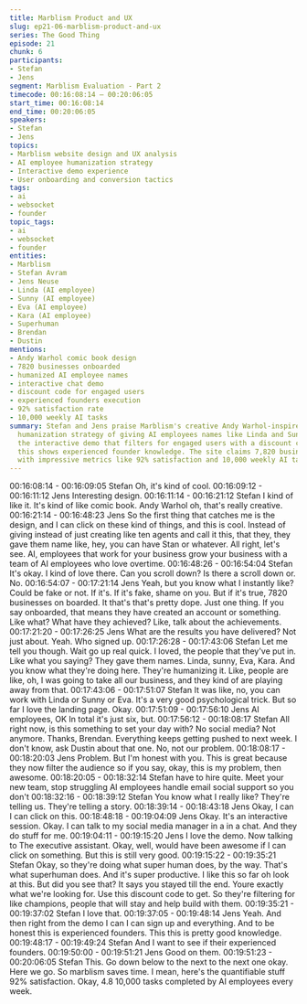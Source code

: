 ```yaml
---
title: Marblism Product and UX
slug: ep21-06-marblism-product-and-ux
series: The Good Thing
episode: 21
chunk: 6
participants:
- Stefan
- Jens
segment: Marblism Evaluation - Part 2
timecode: 00:16:08:14 – 00:20:06:05
start_time: 00:16:08:14
end_time: 00:20:06:05
speakers:
- Stefan
- Jens
topics:
- Marblism website design and UX analysis
- AI employee humanization strategy
- Interactive demo experience
- User onboarding and conversion tactics
tags:
- ai
- websocket
- founder
topic_tags:
- ai
- websocket
- founder
entities:
- Marblism
- Stefan Avram
- Jens Neuse
- Linda (AI employee)
- Sunny (AI employee)
- Eva (AI employee)
- Kara (AI employee)
- Superhuman
- Brendan
- Dustin
mentions:
- Andy Warhol comic book design
- 7820 businesses onboarded
- humanized AI employee names
- interactive chat demo
- discount code for engaged users
- experienced founders execution
- 92% satisfaction rate
- 10,000 weekly AI tasks
summary: Stefan and Jens praise Marblism's creative Andy Warhol-inspired design and
  humanization strategy of giving AI employees names like Linda and Sunny. They appreciate
  the interactive demo that filters for engaged users with a discount code, noting
  this shows experienced founder knowledge. The site claims 7,820 businesses onboarded
  with impressive metrics like 92% satisfaction and 10,000 weekly AI tasks.
---
```


00:16:08:14 - 00:16:09:05
Stefan
Oh, it's kind of cool.
00:16:09:12 - 00:16:11:12
Jens
Interesting design.
00:16:11:14 - 00:16:21:12
Stefan
I kind of like it. It's kind of like comic book. Andy Warhol oh, that's really creative.
00:16:21:14 - 00:16:48:23
Jens
So the first thing that catches me is the design, and I can click on these kind of things, and this
is cool. Instead of giving instead of just creating like ten agents and call it this, that they, they
gave them name like, hey, you can have Stan or whatever. All right, let's see. AI, employees that
work for your business grow your business with a team of AI employees who love overtime.
00:16:48:26 - 00:16:54:04
Stefan
It's okay. I kind of love there. Can you scroll down? Is there a scroll down or. No.
00:16:54:07 - 00:17:21:14
Jens
Yeah, but you know what I instantly like? Could be fake or not. If it's. If it's fake, shame on you.
But if it's true, 7820 businesses on boarded. It that's that's pretty dope. Just one thing. If you say
onboarded, that means they have created an account or something. Like what? What have they
achieved? Like, talk about the achievements.
00:17:21:20 - 00:17:26:25
Jens
What are the results you have delivered? Not just about. Yeah. Who signed up.
00:17:26:28 - 00:17:43:06
Stefan
Let me tell you though. Wait go up real quick. I loved, the people that they've put in. Like what
you saying? They gave them names. Linda, sunny, Eva, Kara. And you know what they're doing
here. They're humanizing it. Like, people are like, oh, I was going to take all our business, and
they kind of are playing away from that.
00:17:43:06 - 00:17:51:07
Stefan
It was like, no, you can work with Linda or Sunny or Eva. It's a very good psychological trick. But
so far I love the landing page. Okay.
00:17:51:09 - 00:17:56:10
Jens
AI employees, OK In total it's just six, but.
00:17:56:12 - 00:18:08:17
Stefan
All right now, is this something to set your day with? No social media? Not anymore. Thanks,
Brendan. Everything keeps getting pushed to next week. I don't know, ask Dustin about that
one. No, not our problem.
00:18:08:17 - 00:18:20:03
Jens
Problem. But I'm honest with you. This is great because they now filter the audience so if you
say, okay, this is my problem, then awesome.
00:18:20:05 - 00:18:32:14
Stefan
have to hire quite.
Meet your new team, stop struggling AI employees handle email social support so you don't
00:18:32:16 - 00:18:39:12
Stefan
You know what I really like? They're telling us. They're telling a story.
00:18:39:14 - 00:18:43:18
Jens
Okay, I can I can click on this.
00:18:48:18 - 00:19:04:09
Jens
Okay. It's an interactive session. Okay. I can talk to my social media manager in a in a chat. And
they do stuff for me.
00:19:04:11 - 00:19:15:20
Jens
I love the demo. Now talking to The executive assistant. Okay, well, would have been awesome
if I can click on something. But this is still very good.
00:19:15:22 - 00:19:35:21
Stefan
Okay, so they're doing what super human does, by the way. That's what superhuman does. And
it's super productive. I like this so far oh look at this. But did you see that? It says you stayed till
the end. Youre exactly what we're looking for. Use this discount code to get. So they're filtering
for like champions, people that will stay and help build with them.
00:19:35:21 - 00:19:37:02
Stefan
I love that.
00:19:37:05 - 00:19:48:14
Jens
Yeah. And then right from the demo I can I can sign up and everything. And to be honest this is
experienced founders. This this is pretty good knowledge.
00:19:48:17 - 00:19:49:24
Stefan
And I want to see if their experienced founders.
00:19:50:00 - 00:19:51:21
Jens
Good on them.
00:19:51:23 - 00:20:06:05
Stefan
This. Go down below to the next to the next one okay. Here we go. So marblism saves time. I
mean, here's the quantifiable stuff 92% satisfaction. Okay, 4.8 10,000 tasks completed by AI
employees every week.